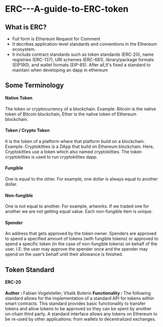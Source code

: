 # ERC---A-guide-to-ERC-token
## What is ERC?
- Full form is Ethereum Request for Comment
- It decribes application-level standards and conventions in the Ethereum ecosystem.
- It includs contract standards such as token standards (ERC-20), name registries (ERC-137), URI schemes (ERC-681), library/package formats (EIP190), and wallet formats (EIP-85).
After all,It's fixed a standard to maintain when developing an dapp in ethereum
## Some Terminology
#### Native Token
The token or cryptocurrency of a blockchain. Example: Bitcoin is the native token of Bitcoin blockchain, Ether is the native token of Ethereum blockchain.
#### Token / Crypto Token
It is the token of a platform where that platform build on a blockchain.
Example: Cryptokitties is a DApp that build on Ethereum blockchain. Here, Cryptokitties use a token which also named cryptokitties. The token cryptokitties is  used to run cryptokitties dapp. 
#### Fungible
One is equal to the other. For example, one dollar is always equal to another dollar.
#### Non-fungible
One is not equal to another. For example, artworks. If we traded one for another we are not getting equal value. Each non-fungible item is unique.
#### Spender
An address that gets approved by the token owner. Spenders are approved to spend a specified amount of tokens (with fungible tokens) or approved to spend a specific token (in the case of non-fungible tokens) on behalf of the user. I.E: the user may approve the spender once and the spender may spend on the user’s behalf until their allowance is finished.

## Token Standard
#### ERC-20
**Author :** Fabian Vogelsteller, Vitalik Buterin
**Functionality :** The following standard allows for the implementation of a standard API for tokens within smart contracts. This standard provides basic functionality to transfer tokens and allow tokens to be approved so they can be spent by another on-chain third party. A standard interface allows any tokens on Ethereum to be re-used by other applications: from wallets to decentralized exchanges.
